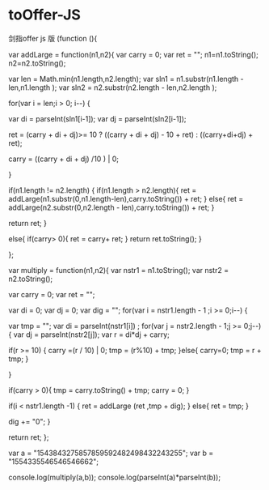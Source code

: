 # toOffer-JS
剑指offer js 版
(function (){
 
var addLarge = function(n1,n2){
var carry = 0;
var ret = "";
n1=n1.toString();
n2=n2.toString();
 
var len = Math.min(n1.length,n2.length);
var sln1 = n1.substr(n1.length - len,n1.length );
var sln2 = n2.substr(n2.length - len,n2.length );
 
for(var i = len;i > 0; i--)
{
 
var di = parseInt(sln1[i-1]);
var dj = parseInt(sln2[i-1]);
 
ret = (carry + di + dj)>= 10 ? ((carry + di + dj) - 10 + ret) : ((carry+di+dj) + ret);
 
carry = ((carry + di + dj) /10 ) | 0;
 
}
 
if(n1.length != n2.length)
{
if(n1.length > n2.length){
ret = addLarge(n1.substr(0,n1.length-len),carry.toString()) + ret;
}
else{
ret = addLarge(n2.substr(0,n2.length - len),carry.toString()) + ret;
}
 
return ret;
}
 
else{
if(carry> 0){
ret = carry+ ret;
}
return ret.toString();
}
 
};
 
var multiply = function(n1,n2){
var nstr1 = n1.toString();
var nstr2 = n2.toString();
 
var carry = 0;
var ret = "";
 
var di = 0;
var dj = 0;
var dig = "";
for(var i = nstr1.length - 1 ;i >= 0;i--)
{
 
var tmp = "";
var di = parseInt(nstr1[i]) ;
for(var j = nstr2.length - 1;j >= 0;j--)
{
var dj = parseInt(nstr2[j]);
var r = di*dj + carry;
 
if(r >= 10)  {
carry =(r / 10) | 0;
tmp = (r%10) + tmp;
}else{
carry=0;
tmp = r + tmp;
}
 
}
 
if(carry > 0){
tmp = carry.toString() + tmp;
carry = 0;
}
 
if(i < nstr1.length -1)
{
ret = addLarge (ret ,tmp + dig);
}
else{
ret = tmp;
}
 
dig += "0";
}
 
return ret;
};
 
 
var a = "1543843275857859592482498432243255";
var b = "1554335546546546662";
 
console.log(multiply(a,b));
console.log(parseInt(a)*parseInt(b));
 

